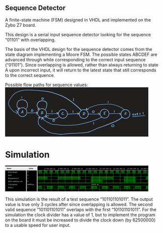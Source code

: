 ## Sequence Detector

A finite-state machine (FSM) designed in VHDL and implemented on the Zybo Z7 board.

This design is a serial input sequence detector looking for the sequence “01101” with overlapping. 

The basis of the VHDL design for the sequence detector comes from the state diagram implementing a Moore FSM.
The possible states ABCDEF are advanced through while corresponding to the correct input sequence (“01101”). Since overlapping is allowed, rather than always returning to state A upon incorrect input, it will return to the latest state that still corresponds to the correct sequence. 

Possible flow paths for sequence values:
![Seq](images/SeqDet.png)


# Simulation
![Sim](images/Sim.png)

This simulation is the result of a test sequence “101101101011”. The output value is true only 3 cycles after since overlapping is allowed. 
The second valid sequence “101101101011” overlaps with the first “101101101011”. 
For the simulation the clock divider has a value of 1, but to implement the program on the board it must be increased to divide the clock down (by 62500000) to a usable speed for user input. 
